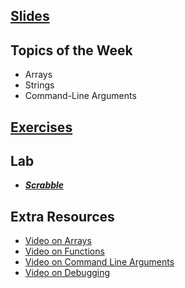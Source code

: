 ## [Slides](https://docs.google.com/presentation/d/1Shgz7XlbMSL6vb7n8x6D3O1rcL2ODfo3T3tBZyouT-M/edit?usp=sharing)

## Topics of the Week

- Arrays
- Strings
- Command-Line Arguments

## [Exercises](https://github.com/emnguyen/cs50/blob/main/exercises/week2-exercises.md)

## Lab

- ***[Scrabble](https://cs50.harvard.edu/college/2021/fall/labs/2/)***

## Extra Resources

- [Video on Arrays](https://www.youtube.com/watch?v=mISkNAfWl8k&ab_channel=CS50)
- [Video on Functions](https://www.youtube.com/watch?v=b7-0sb-DV84)
- [Video on Command Line Arguments](https://www.youtube.com/watch?v=thL7ILwRNMM&ab_channel=CS50)
- [Video on Debugging](https://www.youtube.com/watch?v=w4TAY2HPLEg&ab_channel=CS50)
